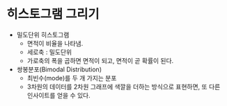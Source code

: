 # 히스토그램 그리기
- 밀도단위 히스토그램
    - 면적이 비율을 나타냄.
    - 세로축 : 밀도단위
    - 가로축의 폭을 곱하면 면적이 되고, 면적이 곧 확률이 된다.
- 쌍봉분포(Bimodal Distribution)
    - 최빈수(mode)를 두 개 가지는 분포
    - 3차원의 데이터를 2차원 그래프에 색깔을 더하는 방식으로 표현하면, 또 다른 인사이트를 얻을 수 있다.